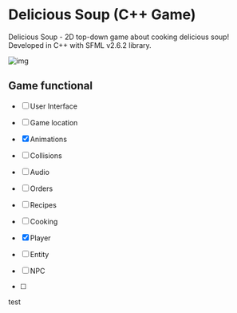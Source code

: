 # Delicious Soup (C++ Game)

Delicious Soup - 2D top-down game about cooking delicious soup! Developed in C++ with SFML v2.6.2 library.

![img]()

## Game functional

- [ ] User Interface
- [ ] Game location
- [X] Animations
- [ ] Collisions
- [ ] Audio

- [ ] Orders
- [ ] Recipes
- [ ] Cooking

- [X] Player
- [ ] Entity
- [ ] NPC
- [ ] 

test